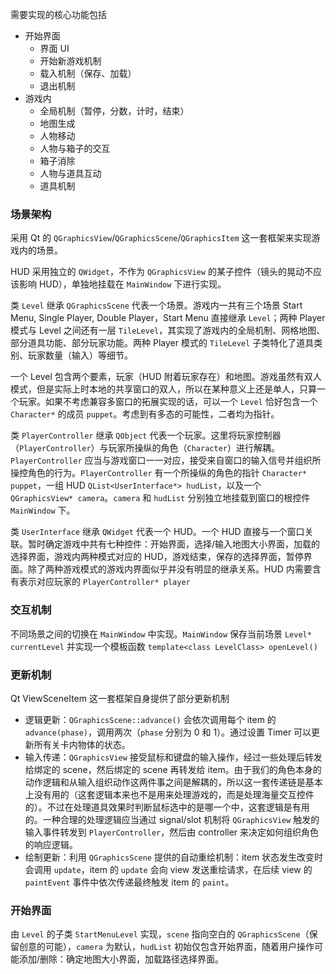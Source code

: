 需要实现的核心功能包括
- 开始界面
  - 界面 UI
  - 开始新游戏机制
  - 载入机制（保存、加载）
  - 退出机制
- 游戏内
  - 全局机制（暂停，分数，计时，结束）
  - 地图生成
  - 人物移动
  - 人物与箱子的交互
  - 箱子消除
  - 人物与道具互动
  - 道具机制

### 场景架构
采用 Qt 的 `QGraphicsView`/`QGraphicsScene`/`QGraphicsItem` 这一套框架来实现游戏内的场景。

HUD 采用独立的 `QWidget`，不作为 `QGraphicsView` 的某子控件（镜头的晃动不应该影响 HUD），单独地挂载在 `MainWindow` 下进行实现。

类 `Level` 继承 `QGraphicsScene` 代表一个场景。游戏内一共有三个场景 Start Menu, Single Player, Double Player，Start Menu 直接继承 `Level`；两种 Player 模式与 Level 之间还有一层 `TileLevel`，其实现了游戏内的全局机制、网格地图、部分道具功能、部分玩家功能。两种 Player 模式的 `TileLevel` 子类特化了道具类别、玩家数量（输入）等细节。

一个 Level 包含两个要素，玩家（HUD 附着玩家存在）和地图。游戏虽然有双人模式，但是实际上时本地的共享窗口的双人，所以在某种意义上还是单人，只算一个玩家。如果不考虑兼容多窗口的拓展实现的话，可以一个 `Level` 恰好包含一个 `Character*` 的成员 `puppet`。考虑到有多态的可能性，二者均为指针。

类 `PlayerController` 继承 `QObject` 代表一个玩家。这里将玩家控制器（`PlayerController`）与玩家所操纵的角色（`Character`）进行解耦。`PlayerController` 应当与游戏窗口一一对应，接受来自窗口的输入信号并组织所操控角色的行为。`PlayerController` 有一个所操纵的角色的指针 `Character* puppet`，一组 HUD `QList<UserInterface*> hudList`，以及一个 `QGraphicsView* camera`。`camera` 和 `hudList` 分别独立地挂载到窗口的根控件 `MainWindow` 下。

类 `UserInterface` 继承 `QWidget` 代表一个 HUD。一个 HUD 直接与一个窗口关联。暂时确定游戏中共有七种控件：开始界面，选择/输入地图大小界面，加载的选择界面，游戏内两种模式对应的 HUD，游戏结束，保存的选择界面，暂停界面。除了两种游戏模式的游戏内界面似乎并没有明显的继承关系。HUD 内需要含有表示对应玩家的 `PlayerController* player`

### 交互机制

不同场景之间的切换在 `MainWindow` 中实现。`MainWindow` 保存当前场景 `Level* currentLevel` 并实现一个模板函数 `template<class LevelClass> openLevel()`

### 更新机制

Qt ViewSceneItem 这一套框架自身提供了部分更新机制
- 逻辑更新：`QGraphicsScene::advance()` 会依次调用每个 item 的 `advance(phase)`，调用两次（`phase` 分别为 0 和 1）。通过设置 Timer 可以更新所有关卡内物体的状态。
- 输入传递：`QGraphicsView` 接受鼠标和键盘的输入操作，经过一些处理后转发给绑定的 scene，然后绑定的 scene 再转发给 item。由于我们的角色本身的动作逻辑和从输入组织动作这两件事之间是解耦的，所以这一套传递链是基本上没有用的（这套逻辑本来也不是用来处理游戏的，而是处理海量交互控件的）。不过在处理道具效果时判断鼠标选中的是哪一个中，这套逻辑是有用的。一种合理的处理逻辑应当通过 signal/slot 机制将 `QGraphicsView` 触发的输入事件转发到 `PlayerController`，然后由 controller 来决定如何组织角色的响应逻辑。
- 绘制更新：利用 `QGraphicsScene` 提供的自动重绘机制：item 状态发生改变时会调用 `update`，item 的 `update` 会向 view 发送重绘请求，在后续 view 的 `paintEvent` 事件中依次传递最终触发 item 的 `paint`。


### 开始界面

由 `Level` 的子类 `StartMenuLevel` 实现，`scene` 指向空白的 `QGraphicsScene`（保留创意的可能），`camera` 为默认，`hudList` 初始仅包含开始界面，随着用户操作可能添加/删除：确定地图大小界面，加载路径选择界面。

